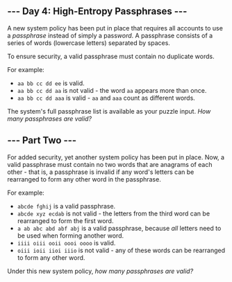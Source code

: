 <article class="day-desc"><h2>--- Day 4: High-Entropy Passphrases ---</h2><p>A new system policy has been put in place that requires all accounts to use a <em>passphrase</em> instead of simply a pass<em>word</em>. A passphrase consists of a series of words (lowercase letters) separated by spaces.</p>
<p>To ensure security, a valid passphrase must contain no duplicate words.</p>
<p>For example:</p>
<ul>
<li><code>aa bb cc dd ee</code> is valid.</li>
<li><code>aa bb cc dd aa</code> is not valid - the word <code>aa</code> appears more than once.</li>
<li><code>aa bb cc dd aaa</code> is valid - <code>aa</code> and <code>aaa</code> count as different words.</li>
</ul>
<p>The system's full passphrase list is available as your puzzle input. <em>How many passphrases are valid?</em></p>
</article><article class="day-desc"><h2 id="part2">--- Part Two ---</h2><p>For added security, <span title="Because as everyone knows, the number of rules is proportional to the level of security.">yet another system policy</span> has been put in place.  Now, a valid passphrase must contain no two words that are anagrams of each other - that is, a passphrase is invalid if any word's letters can be rearranged to form any other word in the passphrase.</p>
<p>For example:</p>
<ul>
<li><code>abcde fghij</code> is a valid passphrase.</li>
<li><code>abcde xyz ecdab</code> is not valid - the letters from the third word can be rearranged to form the first word.</li>
<li><code>a ab abc abd abf abj</code> is a valid passphrase, because <em>all</em> letters need to be used when forming another word.</li>
<li><code>iiii oiii ooii oooi oooo</code> is valid.</li>
<li><code>oiii ioii iioi iiio</code> is not valid - any of these words can be rearranged to form any other word.</li>
</ul>
<p>Under this new system policy, <em>how many passphrases are valid?</em></p>
</article>